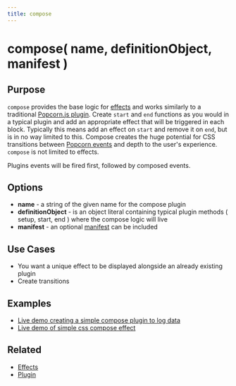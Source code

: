 ```yaml
---
title: compose
---
```

# compose( name, definitionObject, manifest ) #

## Purpose ##

`compose` provides the base logic for [effects](/popcorn-docs/effects/) and works similarly to a traditional [Popcorn.js plugin](/popcorn-docs/utility-methods/#plugin). Create `start` and `end` functions as you would in a typical plugin and add an appropriate effect that will be triggered in each block. Typically this means add an effect on `start` and remove it on `end`, but is in no way limited to this. Compose creates the huge potential for CSS transitions between [Popcorn events](/popcorn-docs/events/) and depth to the user's experience. `compose` is not limited to effects.

Plugins events will be fired first, followed by composed events.

## Options ##

* **name** - a string of the given name for the compose plugin
* **definitionObject** -  is an object literal containing typical plugin methods ( setup, start, end ) where the compose logic will live
* **manifest** - an optional [manifest](/popcorn-docs/plugins/#manifest) can be included

## Use Cases ##

* You want a unique effect to be displayed alongside an already existing plugin
* Create transitions

## Examples ##

* [Live demo creating a simple compose plugin to log data](http://jsfiddle.net/popcornjs/q4rWE/)
* [Live demo of simple css compose effect](http://jsfiddle.net/popcornjs/jHL9m/)

## Related ##

* [Effects](/popcorn-docs/effects/)
* [Plugin](/popcorn-docs/utility-methods/#plugin) 
